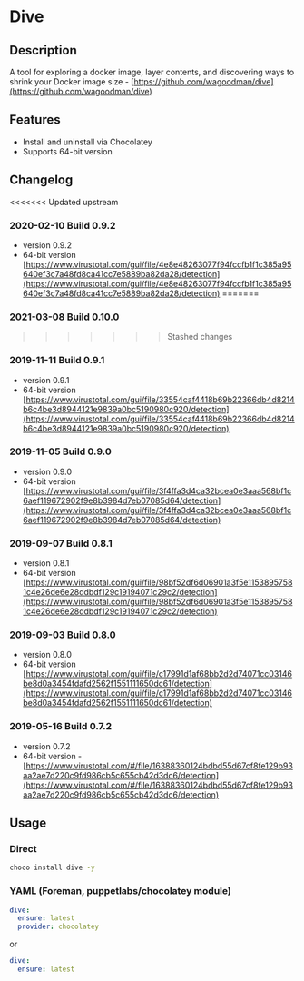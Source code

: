# Dive

## Description

A tool for exploring a docker image, layer contents, and discovering ways to shrink your Docker image size - [https://github.com/wagoodman/dive](https://github.com/wagoodman/dive)

## Features

* Install and uninstall via Chocolatey
* Supports 64-bit version

## Changelog

<<<<<<< Updated upstream
### 2020-02-10 Build 0.9.2

* version 0.9.2
* 64-bit version [https://www.virustotal.com/gui/file/4e8e48263077f94fccfb1f1c385a95640ef3c7a48fd8ca41cc7e5889ba82da28/detection](https://www.virustotal.com/gui/file/4e8e48263077f94fccfb1f1c385a95640ef3c7a48fd8ca41cc7e5889ba82da28/detection)
=======
### 2021-03-08 Build 0.10.0
>>>>>>> Stashed changes

### 2019-11-11 Build 0.9.1

* version 0.9.1
* 64-bit version [https://www.virustotal.com/gui/file/33554caf4418b69b22366db4d8214b6c4be3d8944121e9839a0bc5190980c920/detection](https://www.virustotal.com/gui/file/33554caf4418b69b22366db4d8214b6c4be3d8944121e9839a0bc5190980c920/detection)

### 2019-11-05 Build 0.9.0

* version 0.9.0
* 64-bit version [https://www.virustotal.com/gui/file/3f4ffa3d4ca32bcea0e3aaa568bf1c6aef119672902f9e8b3984d7eb07085d64/detection](https://www.virustotal.com/gui/file/3f4ffa3d4ca32bcea0e3aaa568bf1c6aef119672902f9e8b3984d7eb07085d64/detection)

### 2019-09-07 Build 0.8.1

* version 0.8.1
* 64-bit version [https://www.virustotal.com/gui/file/98bf52df6d06901a3f5e11538957581c4e26de6e28ddbdf129c19194071c29c2/detection](https://www.virustotal.com/gui/file/98bf52df6d06901a3f5e11538957581c4e26de6e28ddbdf129c19194071c29c2/detection)

### 2019-09-03 Build 0.8.0

* version 0.8.0
* 64-bit version [https://www.virustotal.com/gui/file/c17991d1af68bb2d2d74071cc03146be8d0a3454fdafd2562f1551111650dc61/detection](https://www.virustotal.com/gui/file/c17991d1af68bb2d2d74071cc03146be8d0a3454fdafd2562f1551111650dc61/detection)

### 2019-05-16 Build 0.7.2

* version 0.7.2
* 64-bit version - [https://www.virustotal.com/#/file/16388360124bdbd55d67cf8fe129b93aa2ae7d220c9fd986cb5c655cb42d3dc6/detection](https://www.virustotal.com/#/file/16388360124bdbd55d67cf8fe129b93aa2ae7d220c9fd986cb5c655cb42d3dc6/detection)

## Usage

### Direct

```cmd
choco install dive -y
```

### YAML (Foreman, puppetlabs/chocolatey module)

```yaml
dive:
  ensure: latest
  provider: chocolatey
```

or

```yaml
dive:
  ensure: latest
```

